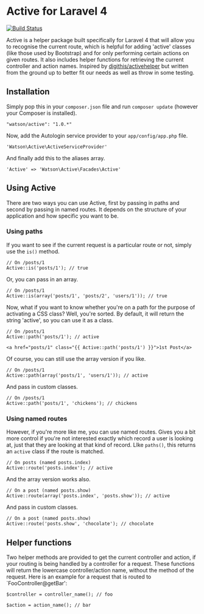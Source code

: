 Active for Laravel 4
====================

[![Build Status](https://travis-ci.org/dwightwatson/active.png?branch=master)](https://travis-ci.org/dwightwatson/active)

Active is a helper package built specifically for Laravel 4 that will allow you to recognise the current route, which is helpful for adding 'active' classes (like those used by Bootstrap) and for only performing certain actions on given routes. It also includes helper functions for retrieving the current controller and action names. Inspired by [digithis/activehelper](https://github.com/digithis/activehelper) but written from the ground up to better fit our needs as well as throw in some testing.

## Installation

Simply pop this in your `composer.json` file and run `composer update` (however your Composer is installed).

```
"watson/active": "1.0.*"
```

Now, add the Autologin service provider to your `app/config/app.php` file.

`'Watson\Active\ActiveServiceProvider'`

And finally add this to the aliases array.

`'Active' => 'Watson\Active\Facades\Active'`

## Using Active

There are two ways you can use Active, first by passing in paths and second by passing in named routes. It depends on the structure of your application and how specific you want to be.

### Using paths

If you want to see if the current request is a particular route or not, simply use the `is()` method.

    // On /posts/1
    Active::is('posts/1'); // true

Or, you can pass in an array.

    // On /posts/1
    Active::is(array('posts/1', 'posts/2', 'users/1')); // true

Now, what if you want to know whether you're on a path for the purpose of activating a CSS class? Well, you're sorted. By default, it will return the string 'active', so you can use it as a class.

    // On /posts/1
    Active::path('posts/1'); // active

    <a href="posts/1" class="{{ Active::path('posts/1') }}">1st Post</a>

Of course, you can still use the array version if you like.

    // On /posts/1
    Active::path(array('posts/1', 'users/1')); // active

And pass in custom classes.

    // On /posts/1
    Active::path('posts/1', 'chickens'); // chickens

### Using named routes

However, if you're more like me, you can use named routes. Gives you a bit more control if you're not interested exactly which record a user is looking at, just that they are looking at that kind of record. LIke `paths()`, this returns an `active` class if the route is matched.

    // On posts (named posts.index)
    Active::route('posts.index'); // active

And the array version works also.

    // On a post (named posts.show)
    Active::route(array('posts.index', 'posts.show')); // active

And pass in custom classes.

    // On a post (named posts.show)
    Active::route('posts.show', 'chocolate'); // chocolate

## Helper functions

Two helper methods are provided to get the current controller and action, if your routing is being handled by a controller for a request. These functions will return the lowercase controller/action name, without the method of the request. Here is an example for a request that is routed to `FooController@getBar':

    $controller = controller_name(); // foo

    $action = action_name(); // bar